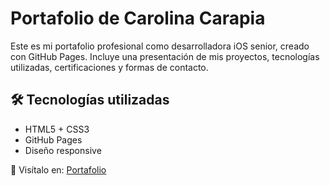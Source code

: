 # Portafolio de Carolina Carapia

Este es mi portafolio profesional como desarrolladora iOS senior, creado con GitHub Pages. Incluye una presentación de mis proyectos, tecnologías utilizadas, certificaciones y formas de contacto.

## 🛠️ Tecnologías utilizadas
- HTML5 + CSS3
- GitHub Pages
- Diseño responsive

👀 Visítalo en: [Portafolio](https://carolinacarapiaruiz.github.io/Carolina-portafolio/)
